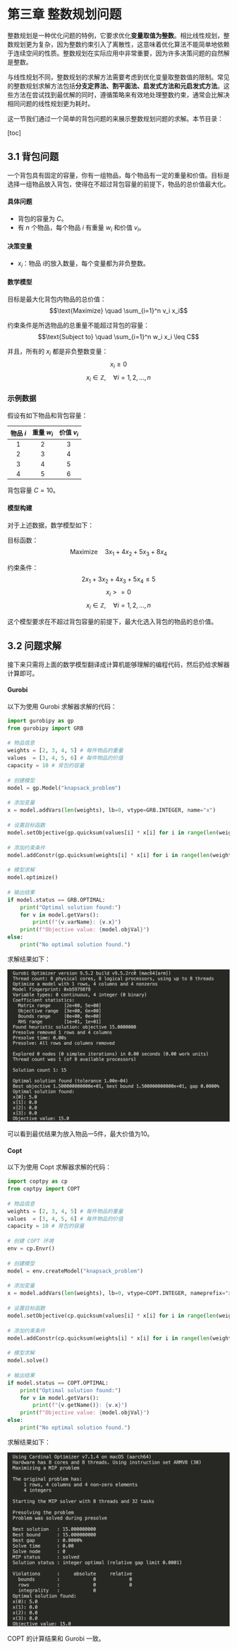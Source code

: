 # 第三章 整数规划问题
整数规划是一种优化问题的特例，它要求优化**变量取值为整数**。相比线性规划，整数规划更为复杂，因为整数约束引入了离散性，这意味着优化算法不能简单地依赖于连续空间的性质。整数规划在实际应用中非常重要，因为许多决策问题的自然解是整数。

与线性规划不同，整数规划的求解方法需要考虑到优化变量取整数值的限制。常见的整数规划求解方法包括**分支定界法、割平面法、启发式方法和元启发式方法**。这些方法在尝试找到最优解的同时，遵循策略来有效地处理整数约束，通常会比解决相同问题的线性规划更为耗时。

这一节我们通过一个简单的背包问题的来展示整数规划问题的求解。本节目录：

[toc]

## 3.1 背包问题

一个背包具有固定的容量，你有一组物品，每个物品有一定的重量和价值。目标是选择一组物品放入背包，使得在不超过背包容量的前提下，物品的总价值最大化。

#### 具体问题

- 背包的容量为 $C$。
- 有 $n$ 个物品，每个物品 $i$ 有重量 $w_i$ 和价值 $v_i$。

#### 决策变量

- $x_i$：物品 $i$的放入数量，每个变量都为非负整数。

#### 数学模型

目标是最大化背包内物品的总价值：
$$\text{Maximize} \quad \sum_{i=1}^n v_i x_i$$

约束条件是所选物品的总重量不能超过背包的容量：
$$\text{Subject to} \quad \sum_{i=1}^n w_i x_i \leq C$$

并且，所有的 $x_i$ 都是非负整数变量：
$$x_i \geq 0$$
$$x_i \in \mathbb{Z}, \quad \forall i = 1, 2, \ldots, n$$

### 示例数据

假设有如下物品和背包容量：

| 物品 $i$ | 重量 $w_i$ | 价值 $v_i$ |
|:-----------:|:-------------:|:-------------:|
| 1           | 2             | 3             |
| 2           | 3             | 4             |
| 3           | 4             | 5             |
| 4           | 5             | 6             |

背包容量 $C = 10$。

#### 模型构建

对于上述数据，数学模型如下：

目标函数：
$$\text{Maximize} \quad 3x_1 + 4x_2 + 5x_3 + 8x_4$$

约束条件：
$$2x_1 + 3x_2 + 4x_3 + 5x_4 \leq 5$$
$$x_i >          = 0$$
$$x_i \in  \mathbb{Z}, \quad \forall i = 1, 2, \ldots, n$$

这个模型要求在不超过背包容量的前提下，最大化选入背包的物品的总价值。

## 3.2 问题求解

接下来只需将上面的数学模型翻译成计算机能够理解的编程代码，然后扔给求解器计算即可。

#### Gurobi
以下为使用 Gurobi 求解器求解的代码：

```python
import gurobipy as gp
from gurobipy import GRB

# 物品信息
weights = [2, 3, 4, 5] # 每件物品的重量
values  = [3, 4, 5, 6] # 每件物品的价值
capacity = 10 # 背包的容量

# 创建模型
model = gp.Model("knapsack_problem")

# 添加变量
x = model.addVars(len(weights), lb=0, vtype=GRB.INTEGER, name="x")

# 设置目标函数
model.setObjective(gp.quicksum(values[i] * x[i] for i in range(len(weights))), GRB.MAXIMIZE)

# 添加约束条件
model.addConstr(gp.quicksum(weights[i] * x[i] for i in range(len(weights))) <= capacity, "weight_limit")

# 模型求解
model.optimize()

# 输出结果
if model.status == GRB.OPTIMAL:
    print("Optimal solution found:")
    for v in model.getVars():
        print(f"{v.varName}: {v.x}")
    print(f"Objective value: {model.objVal}")
else:
    print("No optimal solution found.")

```
求解结果如下：

![Gurobi](./images/整数规划_gurobi_求解结果.jpg)

可以看到最优结果为放入物品一5件，最大价值为10。

#### Copt
以下为使用 Copt 求解器求解的代码：
```python
import coptpy as cp
from coptpy import COPT

# 物品信息
weights = [2, 3, 4, 5] # 每件物品的重量
values  = [3, 4, 5, 6] # 每件物品的价值
capacity = 10 # 背包的容量

# 创建 COPT 环境
env = cp.Envr()

# 创建模型
model = env.createModel("knapsack_problem")

# 添加变量
x = model.addVars(len(weights), lb=0, vtype=COPT.INTEGER, nameprefix="x")

# 设置目标函数
model.setObjective(cp.quicksum(values[i] * x[i] for i in range(len(weights))), COPT.MAXIMIZE)

# 添加约束条件
model.addConstr(cp.quicksum(weights[i] * x[i] for i in range(len(weights))) <= capacity, "weight_limit")

# 模型求解
model.solve()

# 输出结果
if model.status == COPT.OPTIMAL:
    print("Optimal solution found:")
    for v in model.getVars():
        print(f"{v.getName()}: {v.x}")
    print(f"Objective value: {model.objVal}")
else:
    print("No optimal solution found.")
```

求解结果如下：

![Copt](./images/整数规划_copt_求解结果.jpg)

COPT 的计算结果和 Gurobi 一致。